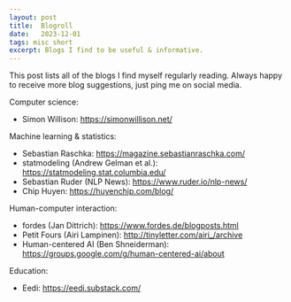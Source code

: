 ```yaml
---
layout: post
title:  Blogroll
date:   2023-12-01
tags: misc short
excerpt: Blogs I find to be useful & informative.
---
```


This post lists all of the blogs I find myself regularly reading.
Always happy to receive more blog suggestions, just ping me on social media.

Computer science:

 - Simon Willison: <https://simonwillison.net/>

Machine learning & statistics:

 - Sebastian Raschka: <https://magazine.sebastianraschka.com/>
 - statmodeling (Andrew Gelman et al.): <https://statmodeling.stat.columbia.edu/>
 - Sebastian Ruder (NLP News): <https://www.ruder.io/nlp-news/>
 - Chip Huyen: <https://huyenchip.com/blog/>

Human-computer interaction:

 - fordes (Jan Dittrich): <https://www.fordes.de/blogposts.html>
 - Petit Fours (Airi Lampinen): <http://tinyletter.com/airi_/archive>
 - Human-centered AI (Ben Shneiderman): <https://groups.google.com/g/human-centered-ai/about>

Education:

 - Eedi: <https://eedi.substack.com/>
